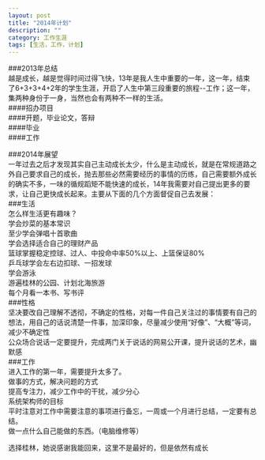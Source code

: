 ```yaml
---
layout: post
title: "2014年计划"
description: ""
category: 工作生涯
tags: [生活，工作，计划]
---
```

###2013年总结  
越是成长，越是觉得时间过得飞快，13年是我人生中重要的一年，这一年，结束了6+3+3+4+2年的学生生涯，开启了人生中第三段重要的旅程--工作；这一年，集两种身份于一身，当然也会有两种不一样的生活。  
####招办项目  
####开题，毕业论文，答辩  
####毕业  
####工作  

###2014年展望  
一年过去之后才发现其实自己主动成长太少，什么是主动成长，就是在常规道路之外自己要求自己的成长，抛去那些必然需要经历的事情的历练，自己需要额外成长的确实不多，一味的循规蹈矩不能快速的成长，14年我需要对自己提出更多的要求，让自己更快成长起来。主要从下面的几个方面督促自己去发展：  
###生活  
怎么样生活更有趣味？  
学会炒菜的基本常识  
至少学会弹唱十首歌曲  
学会选择适合自己的理财产品  
篮球掌握稳定控球、过人、中投命中率50%以上、上篮保证80%  
乒乓球学会左右边扣球、一招发球  
学会游泳  
游遍桂林的公园、计划北海旅游  
每个月看一本书、写书评  
###性格  
坚决要改自己理解不透彻，不确定的性格，对每一件自己关注过的事情要有自己的想法，用自己的话说清楚一件事，加深印象，尽量减少使用“好像”、“大概”等词，减少不确定性  
公众场合说话一定要提升，完成两门关于说话的网易公开课，提升说话的艺术，幽默感  
###工作  
进入工作的第一年，需要提升太多了。  
做事的方式，解决问题的方式  
提高专注力，减少工作中的干扰，减少分心  
系统架构师的目标  
平时注意对工作中需要注意的事项进行备忘，一周或一个月进行总结，一定要有总结。  
做一点什么自己能做的东西。（电脑维修等）  

选择桂林，她说感谢我能回来，这里不是最好的，但是依然有成长

